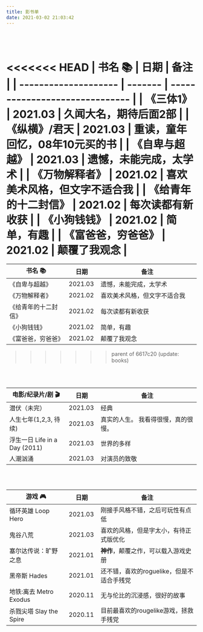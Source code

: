 ```yaml
---
title: 影书单
date: 2021-03-02 21:03:42
---
```


<style>
    table th:first-of-type {
        width: 30%;
    }
    table th:nth-of-type(2) {
        width: 10%;
    }
    table th:nth-of-type(3) {
        width: 50%;
    }
</style>


<br>
<br>

<<<<<<< HEAD
| 书名 📚               | 日期    | 备注                           |
| -------------------- | ------- | ------------------------------ |
| 《三体1》            | 2021.03 | 久闻大名，期待后面2部          |
| 《纵横》/君天        | 2021.03 | 重读，童年回忆，08年10元买的书 |
| 《自卑与超越》       | 2021.03 | 遗憾，未能完成，太学术         |
| 《万物解释者》       | 2021.02 | 喜欢美术风格，但文字不适合我   |
| 《给青年的十二封信》 | 2021.02 | 每次读都有新收获               |
| 《小狗钱钱》         | 2021.02 | 简单，有趣                     |
| 《富爸爸，穷爸爸》   | 2021.02 | 颠覆了我观念                   |
=======
| 书名 📚               | 日期    | 备注                         |
| -------------------- | ------- | ---------------------------- |
| 《自卑与超越》       | 2021.03 | 遗憾，未能完成，太学术       |
| 《万物解释者》       | 2021.02 | 喜欢美术风格，但文字不适合我 |
| 《给青年的十二封信》 | 2021.02 | 每次读都有新收获             |
| 《小狗钱钱》         | 2021.02 | 简单，有趣                   |
| 《富爸爸，穷爸爸》   | 2021.02 | 颠覆了我观念                 |
>>>>>>> parent of 6617c20 (update: books)


<br>
<br>

| 电影/纪录片/剧 🎬              | 日期    | 备注                                |
| ----------------------------- | ------- | ----------------------------------- |
| 潜伏（未完）                  | 2021.03 | 经典                                |
| 人生七年(1,2,3, 待续)         | 2021.03 | 真实的人生。 我看得很慢，真的很慢。 |
| 浮生一日 Life in a Day (2011) | 2021.03 | 世界的多样                          |
| 人潮汹涌                      | 2021.03 | 对演员的致敬                        |


<br>
<br>

| 游戏 🎮                  | 日期    | 备注                                      |
| ----------------------- | ------- | ----------------------------------------- |
| 循环英雄 Loop Hero      | 2021.03 | 刚接手风格不错，之后可玩性有点低          |
| 鬼谷八荒                | 2021.03 | 喜欢的风格，但是字太小，有待正式版优化    |
| 塞尔达传说：旷野之息    | 2021.01 | **神作**，颠覆之作，可以载入游戏史册      |
| 黑帝斯 Hades            | 2021.01 | 还不错，喜欢的roguelike，但是不适合手残党 |
| 地铁:离去 Metro Exodus  | 2020.11 | 无与伦比的沉浸感，很好的故事              |
| 杀戮尖塔 Slay the Spire | 2020.11 | 目前最喜欢的rougelike游戏，拯救手残党     |



